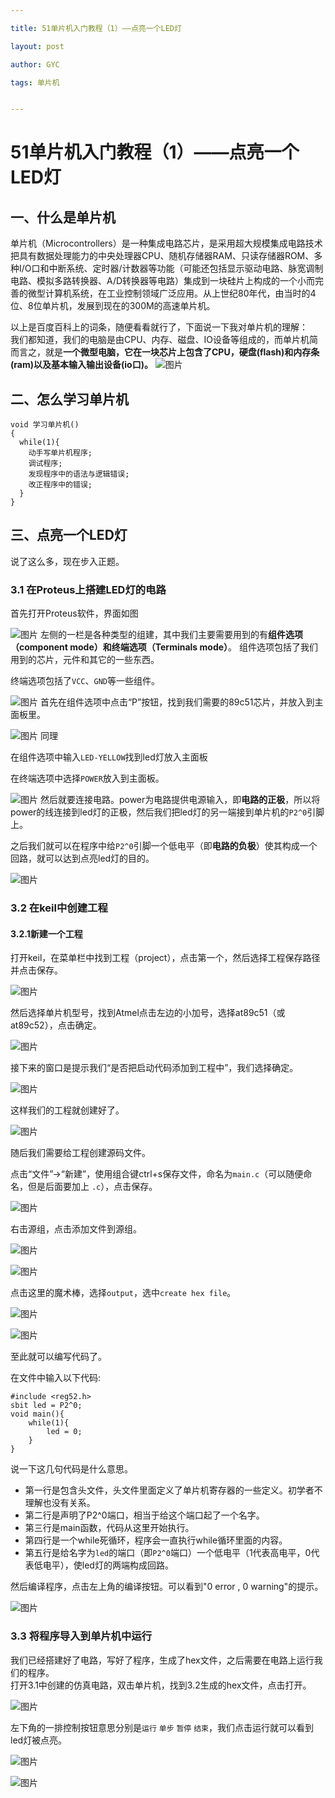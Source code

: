 ```yaml
---

title: 51单片机入门教程（1）——点亮一个LED灯

layout: post

author: GYC

tags: 单片机


---
```

# 51单片机入门教程（1）——点亮一个LED灯

## 一、什么是单片机
单片机（Microcontrollers）是一种集成电路芯片，是采用超大规模集成电路技术把具有数据处理能力的中央处理器CPU、随机存储器RAM、只读存储器ROM、多种I/O口和中断系统、定时器/计数器等功能（可能还包括显示驱动电路、脉宽调制电路、模拟多路转换器、A/D转换器等电路）集成到一块硅片上构成的一个小而完善的微型计算机系统，在工业控制领域广泛应用。从上世纪80年代，由当时的4位、8位单片机，发展到现在的300M的高速单片机。    

以上是百度百科上的词条，随便看看就行了，下面说一下我对单片机的理解：      
我们都知道，我们的电脑是由CPU、内存、磁盘、IO设备等组成的，而单片机简而言之，就是**一个微型电脑，它在一块芯片上包含了CPU，硬盘(flash)和内存条(ram)以及基本输入输出设备(io口)。**
![图片](https://raw.githubusercontent.com/ChasorG/ChasorG.github.io/master/_posts/181027/1.png)
## 二、怎么学习单片机

``` clike
void 学习单片机()
{
  while(1){
    动手写单片机程序;
    调试程序;
    发现程序中的语法与逻辑错误;
    改正程序中的错误;
  }
}
```
## 三、点亮一个LED灯 
说了这么多，现在步入正题。
### 3.1 在Proteus上搭建LED灯的电路    

首先打开Proteus软件，界面如图    


![图片](https://raw.githubusercontent.com/ChasorG/ChasorG.github.io/master/_posts/181027/2.png)
左侧的一栏是各种类型的组建，其中我们主要需要用到的有**组件选项（component mode）**和**终端选项（Terminals mode）**。
组件选项包括了我们用到的芯片，元件和其它的一些东西。      

终端选项包括了`VCC`、`GND`等一些组件。    


![图片](https://raw.githubusercontent.com/ChasorG/ChasorG.github.io/master/_posts/181027/3.png)
首先在组件选项中点击“P”按钮，找到我们需要的89c51芯片，并放入到主面板里。    


![图片](https://raw.githubusercontent.com/ChasorG/ChasorG.github.io/master/_posts/181027/4.png)
同理    

在组件选项中输入`LED-YELLOW`找到led灯放入主面板    

在终端选项中选择`POWER`放入到主面板。    


![图片](https://raw.githubusercontent.com/ChasorG/ChasorG.github.io/master/_posts/181027/5.png)
然后就要连接电路。power为电路提供电源输入，即**电路的正极**，所以将power的线连接到led灯的正极，然后我们把led灯的另一端接到单片机的`P2^0`引脚上。    

之后我们就可以在程序中给`P2^0`引脚一个低电平（即**电路的负极**）使其构成一个回路，就可以达到点亮led灯的目的。    


![图片](https://raw.githubusercontent.com/ChasorG/ChasorG.github.io/master/_posts/181027/6.png)


### 3.2 在keil中创建工程
#### 3.2.1新建一个工程
打开keil，在菜单栏中找到工程（project），点击第一个，然后选择工程保存路径并点击保存。

![图片](https://raw.githubusercontent.com/ChasorG/ChasorG.github.io/master/_posts/181027/7.png)

然后选择单片机型号，找到Atmel点击左边的小加号，选择at89c51（或at89c52），点击确定。

![图片](https://raw.githubusercontent.com/ChasorG/ChasorG.github.io/master/_posts/181027/8.png)


接下来的窗口是提示我们“是否把启动代码添加到工程中”，我们选择确定。

![图片](https://raw.githubusercontent.com/ChasorG/ChasorG.github.io/master/_posts/181027/9.png)

这样我们的工程就创建好了。

![图片](https://raw.githubusercontent.com/ChasorG/ChasorG.github.io/master/_posts/181027/10.png)

随后我们需要给工程创建源码文件。    

点击“文件”->“新建”，使用组合键ctrl+s保存文件，命名为`main.c`（可以随便命名，但是后面要加上 `.c`），点击保存。

![图片](https://raw.githubusercontent.com/ChasorG/ChasorG.github.io/master/_posts/181027/11.png)

右击源组，点击添加文件到源组。

![图片](https://raw.githubusercontent.com/ChasorG/ChasorG.github.io/master/_posts/181027/12.png)

![图片](https://raw.githubusercontent.com/ChasorG/ChasorG.github.io/master/_posts/181027/13.png)

点击这里的魔术棒，选择`output`，选中`create hex file`。

![图片](https://raw.githubusercontent.com/ChasorG/ChasorG.github.io/master/_posts/181027/14.png)

![图片](https://raw.githubusercontent.com/ChasorG/ChasorG.github.io/master/_posts/181027/15.png)

至此就可以编写代码了。    

在文件中输入以下代码:    

``` clike
#include <reg52.h>
sbit led = P2^0;
void main(){
	while(1){
		led = 0;
	}
}
```
 说一下这几句代码是什么意思。    
- 第一行是包含头文件，头文件里面定义了单片机寄存器的一些定义。初学者不理解也没有关系。
- 第二行是声明了P2^0端口，相当于给这个端口起了一个名字。
- 第三行是main函数，代码从这里开始执行。
- 第四行是一个while死循环，程序会一直执行while循环里面的内容。
- 第五行是给名字为`led`的端口（即`P2^0`端口）一个低电平（1代表高电平，0代表低电平），使led灯的两端构成回路。

然后编译程序，点击左上角的编译按钮。可以看到"0 error , 0 warning"的提示。

![图片](https://raw.githubusercontent.com/ChasorG/ChasorG.github.io/master/_posts/181027/16.png)
### 3.3 将程序导入到单片机中运行    
我们已经搭建好了电路，写好了程序，生成了hex文件，之后需要在电路上运行我们的程序。    
打开3.1中创建的仿真电路，双击单片机，找到3.2生成的hex文件，点击打开。    

![图片](https://raw.githubusercontent.com/ChasorG/ChasorG.github.io/master/_posts/181027/17.png)

左下角的一排控制按钮意思分别是`运行` `单步` `暂停` `结束`，我们点击运行就可以看到led灯被点亮。

![图片](https://raw.githubusercontent.com/ChasorG/ChasorG.github.io/master/_posts/181027/18.png)

![图片](https://raw.githubusercontent.com/ChasorG/ChasorG.github.io/master/_posts/181027/19.png)
